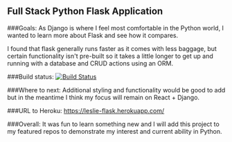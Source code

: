 ## Full Stack Python Flask Application

###Goals:
As Django is where I feel most comfortable in the Python world, I wanted to learn more about Flask and see how it compares.

I found that flask generally runs faster as it comes with less baggage, but certain functionality isn't pre-built so it takes a little longer to get up and running with a database and CRUD actions using an ORM.

###Build status:
[![Build Status](https://travis-ci.org/leslie-alldridge/fullstack-flask.svg?branch=master)](https://travis-ci.org/leslie-alldridge/fullstack-flask)

###Where to next:
Additional styling and functionality would be good to add but in the meantime I think my focus will remain on React + Django.

###URL to Heroku:
https://leslie-flask.herokuapp.com/

###Overall:
It was fun to learn something new and I will add this project to my featured repos to demonstrate my interest and current ability in Python.
